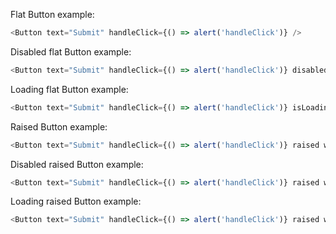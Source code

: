 Flat Button example:

```js
<Button text="Submit" handleClick={() => alert('handleClick')} />
```

Disabled flat Button example:

```js
<Button text="Submit" handleClick={() => alert('handleClick')} disabled/>
```

Loading flat Button example:

```js
<Button text="Submit" handleClick={() => alert('handleClick')} isLoading/>
```

Raised Button example:

```js
<Button text="Submit" handleClick={() => alert('handleClick')} raised whiteText/>
```

Disabled raised Button example:

```js
<Button text="Submit" handleClick={() => alert('handleClick')} raised whiteText disabled/>
```

Loading raised Button example:

```js
<Button text="Submit" handleClick={() => alert('handleClick')} raised whiteText isLoading />
```
